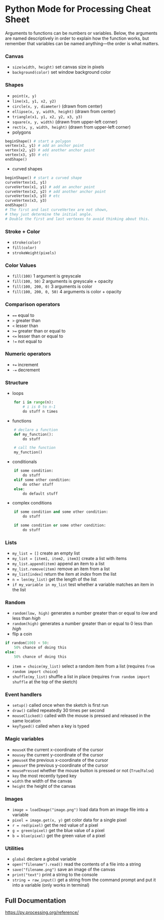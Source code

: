 # Python Mode for Processing Cheat Sheet

Arguments to functions can be numbers or variables. Below, the arguments are named descriptively in order to explain how the function works, but remember that variables can be named anything—the order is what matters.

### Canvas
- `size(width, height)` set canvas size in pixels
- `background(color)` set window background color


### Shapes
- `point(x, y)`
- `line(x1, y1, x2, y2)`
- `circle(x, y, diameter)` (drawn from center)
- `ellipse(x, y, width, height)` (drawn from center)
- `triangle(x1, y1, x2, y2, x3, y3)`
- `square(x, y, width)` (drawn from upper-left corner)
- `rect(x, y, width, height)` (drawn from upper-left corner)
- polygons
```py
beginShape() # start a polygon
vertex(x1, y1) # add an anchor point
vertex(x2, y2) # add another anchor point
vertex(x3, y3) # etc
endShape()
```
- curved shapes
```py
beginShape() # start a curved shape
curveVertex(x1, y1)
curveVertex(x1, y1) # add an anchor point
curveVertex(x2, y2) # add another anchor point
curveVertex(x3, y3) # etc
curveVertex(x3, y3)
endShape()
# The first and last curveVertex are not shown,
# they just determine the initial angle.
# Double the first and last vertexes to avoid thinking about this.
```


### Stroke + Color
- `stroke(color)`
- `fill(color)`
- `strokeWeight(pixels)`


### Color Values
- `fill(100)` 1 argument is greyscale
- `fill(100, 50)` 2 arguments is greyscale + opacity
- `fill(100, 200, 0)` 3 arguments is color
- `fill(100, 200, 0, 50)` 4 arguments is color + opacity


### Comparison operators
- `==` equal to
- `>` greater than
- `<` lesser than
- `>=` greater than or equal to
- `<=` lesser than or equal to
- `!=` not equal to


### Numeric operators
- `+=` increment
- `-=` decrement


### Structure
- loops
```py
    for i in range(n):
        # i is 0 to n-1
        do stuff n times
```
- functions
```py
    # declare a function
    def my_function():
        do stuff

    # call the function        
    my_function()
```
- conditionals
```py
    if some condition:
        do stuff
    elif some other condition:
        do other stuff
    else:
        do default stuff
```
- complex conditions
```py
    if some condition and some other condition:
        do stuff

    if some condition or some other condition:
        do stuff        
```


<!-- ### Strings
- `my_string = my_string.lower()` return a lowercase version of the string
- `my_string = my_string.upper()` return an uppercase version of the string
- `my_string = my_string.capitalize()` return a string with the first letter capitalized
- `my_string = my_string.title()` return a string with the first letter of each word capitalized
- `my_string = my_string.replace("search", "replace")` return a version of the string with the substring "search" replaced with "replace"
- `my_list = my_string.split()` split a string on any whitespace and create a list
- `my_list = my_string.split(my_string)` split a string on any arbitrary substring and create a list
- `my_list = my_string.splitlines()` split a string on any newline character
- `my_string = " ".join(my_list)` join a list with a space (or other character) between each list item
- `num_characters = len(my_string)` get the number of characters in a string
- `if "phrase" in my_string:` test whether a string is within another string
- `if "phrase" in my_list:` test whether a string is within a list
- `words = list(set(words))` convert a list with repeats into a list with only unique items -->


### Lists
- `my_list = []` create an empty list
- `my_list = [item1, item2, item3]` create a list with items
- `my_list.append(item)` append an item to a list
- `my_list.remove(item)` remove an item from a list
- `my_list[index]` return the item at _index_ from the list
- `n = len(my_list)` get the length of the list
- `if my_variable in my_list` test whether a variable matches an item in the list


### Random
- `random(low, high)` generates a number greater than or equal to _low_ and less than _high_
- `random(high)` generates a number greater than or equal to 0 less than _high_
- flip a coin
```py
if random(100) < 50:
    50% chance of doing this
else:
    50% chance of doing this
```
- `item = choice(my_list)` select a random item from a list (requires `from random import choice`)
- `shuffle(my_list)` shuffle a list in place (requires `from random import shuffle` at the top of the sketch)



### Event handlers
- `setup()` called once when the sketch is first run
- `draw()` called repeatedly 30 times per second
- `mouseClicked()` called with the mouse is pressed and released in the same location
- `keyTyped()` called when a key is typed


### Magic variables
- `mouseX` the current x-coordinate of the cursor
- `mousey` the current y-coordinate of the cursor
- `pmouseX` the previous x-coordinate of the cursor
- `pmouseY` the previous y-coordinate of the cursor
- `mousePressed` whether the mouse button is pressed or not (`True`/`False`)
- `key` the most recently typed key
- `width` the width of the canvas
- `height` the height of the canvas


### Images
- `image = loadImage("image.png")` load data from an image file into a variable
- `pixel = image.get(x, y)` get color data for a single pixel
- `r = red(pixel)` get the red value of a pixel
- `g = green(pixel)` get the blue value of a pixel
- `b = blue(pixel)` get the green value of a pixel


### Utilities
- `global` declare a global variable
- `open("filename").read()` read the contents of a file into a string
- `save("filename.png")` save an image of the canvas
- `print("text")` print a string to the console
- `string = raw_input()` get a string from the command prompt and put it into a variable (only works in terminal)


## Full Documentation
https://py.processing.org/reference/
